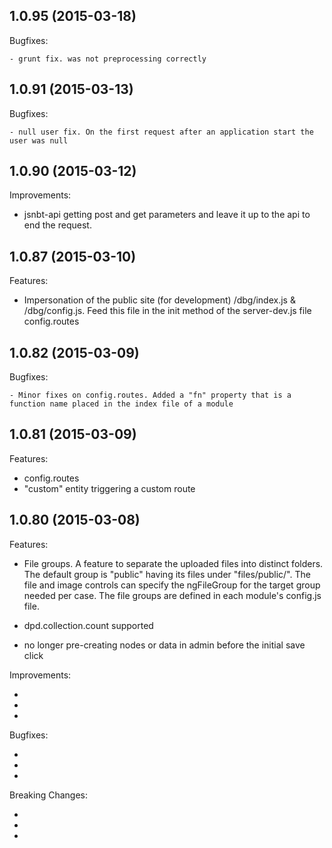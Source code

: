 ## 1.0.95 (2015-03-18)

Bugfixes:
	
	- grunt fix. was not preprocessing correctly

## 1.0.91 (2015-03-13)

Bugfixes:
	
	- null user fix. On the first request after an application start the user was null

## 1.0.90 (2015-03-12)

Improvements:

  - jsnbt-api getting post and get parameters and leave it up to the api to end the request.
	


## 1.0.87 (2015-03-10)

Features:

  - Impersonation of the public site (for development)
	/dbg/index.js & /dbg/config.js. 
	Feed this file in the init method of the server-dev.js file config.routes



## 1.0.82 (2015-03-09)

Bugfixes:

	- Minor fixes on config.routes. Added a "fn" property that is a function name placed in the index file of a module



## 1.0.81 (2015-03-09)

Features:

  - config.routes
  - "custom" entity triggering a custom route



## 1.0.80 (2015-03-08)

Features:

  - File groups. 
	A feature to separate the uploaded files into distinct folders. 
	The default group is "public" having its files under "files/public/". 
	The file and image controls can specify the ngFileGroup for the target group needed per case.
	The file groups are defined in each module's config.js file.

  - dpd.collection.count supported

  - no longer pre-creating nodes or data in admin before the initial save click

 Improvements:

  - 
  - 
  - 

Bugfixes:

  - 
  - 
  - 

Breaking Changes:

  - 
  - 
  - 